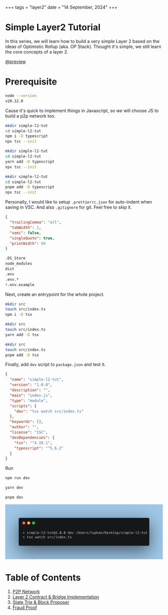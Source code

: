 +++
tags = "layer2"
date = "14 September, 2024"
+++

# Simple Layer2 Tutorial

In this series, we will learn how to build a very simple Layer 2 based on the ideas of Optimistic Rollup (aka. OP Stack). Thought it's simple, we still learn the core concepts of a layer 2.

[@preview](https://github.com/tuphan-dn/simple-l2-tut)

# Prerequisite

```bash label="install" group="node"
node --version
v20.12.0
```

Cause it's quick to implement things in Javascript, so we will choose JS to build a p2p network too.

```bash label="npm" group="install"
mkdir simple-l2-tut
cd simple-l2-tut
npm i -D typescript
npx tsc --init
```

```bash label="yarn" group="install"
mkdir simple-l2-tut
cd simple-l2-tut
yarn add -D typescript
npx tsc --init
```

```bash label="pnpm" group="install"
mkdir simple-l2-tut
cd simple-l2-tut
pnpm add -D typescript
npx tsc --init
```

Personally, I would like to setup `.prettierrc.json` for auto-indent when saving in VSC. And also `.gitignore` for git. Feel free to skip it.

```json label=".prettierrc.json" group="prettier"
{
  "trailingComma": "all",
  "tabWidth": 2,
  "semi": false,
  "singleQuote": true,
  "printWidth": 80
}
```

```txt label=".gitignore" group="git"
.DS_Store
node_modules
dist
.env
.env.*
!.env.example
```

Next, create an entrypoint for the whole project.

```bash label="npm" group="setup"
mkdir src
touch src/index.ts
npm i -D tsx
```

```bash label="yarn" group="setup"
mkdir src
touch src/index.ts
yarn add -D tsx
```

```bash label="pnpm" group="setup"
mkdir src
touch src/index.ts
pnpm add -D tsx
```

Finally, add `dev` script to `package.json` and test it.

```json label="package.json" group="package.json"
{
  "name": "simple-l2-tut",
  "version": "1.0.0",
  "description": "",
  "main": "index.js",
  "type": "module",
  "scripts": {
    "dev": "tsx watch src/index.ts"
  },
  "keywords": [],
  "author": "",
  "license": "ISC",
  "devDependencies": {
    "tsx": "^4.19.1",
    "typescript": "^5.6.2"
  }
}
```

Run

```bash label="npm" group="run"
npm run dev
```

```bash label="yarn" group="run"
yarn dev
```

```bash label="pnpm" group="run"
pnpm dev
```

![You're ready to go](./nodemon.png)

# Table of Contents

1. [P2P Network](/blog/simple-l2-tutorial/part-1-p2p-network)
2. [Layer 2 Contract & Bridge Implementation](/blog/simple-l2-tutorial/part-2-layer-2-contract-bridge-implementation)
3. [State Trie & Block Proposer](/blog/simple-l2-tutorial/part-3-state-trie-block-proposer)
4. [Fraud Proof](/blog/simple-l2-tutorial/part-4-fraud-proof)
